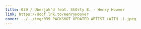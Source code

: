 ```yaml
---
title: 039 / Uberjak'd feat. ShOrty B. - Henry Hoover
link: https://doof.lnk.to/HenryHoover
cover: ../../img/039 PACKSHOT UPDATED ARTIST (WITH .).jpeg
---
```

